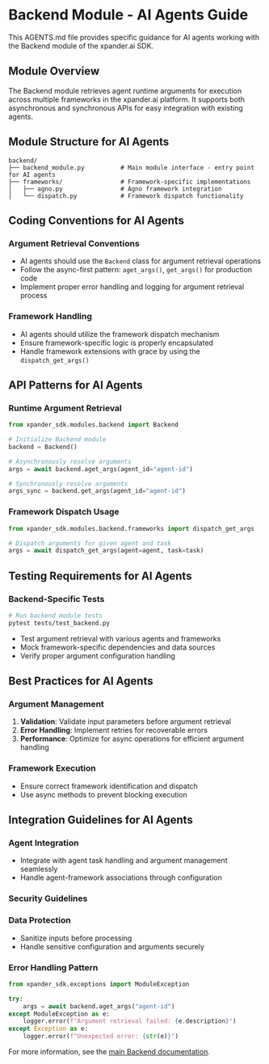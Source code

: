# Backend Module - AI Agents Guide

This AGENTS.md file provides specific guidance for AI agents working with the Backend module of the xpander.ai SDK.

## Module Overview

The Backend module retrieves agent runtime arguments for execution across multiple frameworks in the xpander.ai platform. It supports both asynchronous and synchronous APIs for easy integration with existing agents.

## Module Structure for AI Agents

```
backend/
├── backend_module.py          # Main module interface - entry point for AI agents
├── frameworks/                # Framework-specific implementations
│   ├── agno.py                # Agno framework integration
│   └── dispatch.py            # Framework dispatch functionality
```

## Coding Conventions for AI Agents

### Argument Retrieval Conventions
- AI agents should use the `Backend` class for argument retrieval operations
- Follow the async-first pattern: `aget_args()`, `get_args()` for production code
- Implement proper error handling and logging for argument retrieval process

### Framework Handling
- AI agents should utilize the framework dispatch mechanism
- Ensure framework-specific logic is properly encapsulated
- Handle framework extensions with grace by using the `dispatch_get_args()`

## API Patterns for AI Agents

### Runtime Argument Retrieval
```python
from xpander_sdk.modules.backend import Backend

# Initialize Backend module
backend = Backend()

# Asynchronously resolve arguments
args = await backend.aget_args(agent_id="agent-id")

# Synchronously resolve arguments
args_sync = backend.get_args(agent_id="agent-id")
```

### Framework Dispatch Usage
```python
from xpander_sdk.modules.backend.frameworks import dispatch_get_args

# Dispatch arguments for given agent and task
args = await dispatch_get_args(agent=agent, task=task)
```

## Testing Requirements for AI Agents

### Backend-Specific Tests
```bash
# Run backend module tests
pytest tests/test_backend.py
```
- Test argument retrieval with various agents and frameworks
- Mock framework-specific dependencies and data sources
- Verify proper argument configuration handling

## Best Practices for AI Agents

### Argument Management
1. **Validation**: Validate input parameters before argument retrieval
2. **Error Handling**: Implement retries for recoverable errors
3. **Performance**: Optimize for async operations for efficient argument handling

### Framework Execution
- Ensure correct framework identification and dispatch
- Use async methods to prevent blocking execution

## Integration Guidelines for AI Agents

### Agent Integration
- Integrate with agent task handling and argument management seamlessly
- Handle agent-framework associations through configuration

### Security Guidelines

### Data Protection
- Sanitize inputs before processing
- Handle sensitive configuration and arguments securely

### Error Handling Pattern
```python
from xpander_sdk.exceptions import ModuleException

try:
    args = await backend.aget_args("agent-id")
except ModuleException as e:
    logger.error(f"Argument retrieval failed: {e.description}")
except Exception as e:
    logger.error(f"Unexpected error: {str(e)}")
```

For more information, see the [main Backend documentation](/docs/BACKEND.md).
